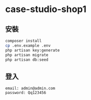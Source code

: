 # case-studio-shop1

## 安裝

```bash
composer install
cp .env.example .env
php artisan key:generate
php artisan migrate
php artisan db:seed
```

## 登入

```
email: admin@admin.com
password: Qq123456
```
